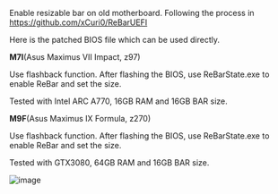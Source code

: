 Enable resizable bar on old motherboard.
Following the process in https://github.com/xCuri0/ReBarUEFI

Here is the patched BIOS file which can be used directly.

**M7I**(Asus Maximus VII Impact, z97)

Use flashback function. After flashing the BIOS, use ReBarState.exe to enable ReBar and set the size.

Tested with Intel ARC A770, 16GB RAM and 16GB BAR size.

**M9F**(Asus Maximus IX Formula, z270)

Use flashback function. After flashing the BIOS, use ReBarState.exe to enable ReBar and set the size.

Tested with GTX3080, 64GB RAM and 16GB BAR size.

![image](https://github.com/iSunnii/SelfUseBiosModify/assets/45059579/8807bdde-e6ae-4633-a52b-534eef5634da)
